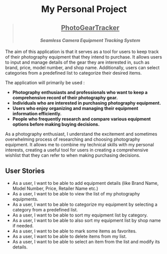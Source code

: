 # <center> My Personal Project

> ## <center> <u> PhotoGearTracker </u> </center>
> #### <center> *Seamless Camera Equipment Tracking System*

The aim of this application is that it serves as a tool for users to keep track of their photography equipment that they intend to purchase. It allows users to input and manage details of the gear they are interested in, such as brand, price, model number, and shop name. Additionally, users can select categories from a predefined list to categorize their desired items.

The application will primarily be used :
- **Photography enthusiasts and professionals who want to keep a comprehensive record of their photography gear.**
- **Individuals who are interested in purchasing photography equipment.**
- **Users who enjoy organizing and managing their equipment information efficiently.**
- **People who frequently research and compare various equipment options before making buying decisions.**

As a photography enthusiast, I understand the excitement and sometimes overwhelming process of researching and choosing photography equipment. It allows me to combine my technical skills with my personal interests, creating a useful tool for users in creating a comprehensive wishlist that they can refer to when making purchasing decisions.

## User Stories
- As a user, I want to be able to add equipment details (like Brand Name, Model Number, Price, Retailer Name etc.)
- As a user, I want to be able to view the list of my photography equipments.
- As a user, I want to be able to categorize my equipment by selecting a category from a predefined list.
- As a user, I want to be able to sort my equipment list by category.
- As a user, I want to be able to also sort my equipment list by shop name if needed.
- As a user, I want to be able to mark some items as favorites.
- As a user, I want to be able to delete items from my list.
- As a user, I want to be able to select an item from the list and modify its details.